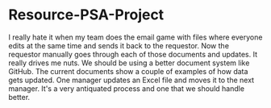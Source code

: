 # Resource-PSA-Project
I really hate it when my team does the email game with files where everyone edits at the same time and sends it back to the requestor.  Now the requestor manually goes through each of those documents and updates.  It really drives me nuts.  We should be using a better document system like GitHub.
The current documents show a couple of examples of how data gets updated.  One manager updates an Excel file and moves it to the next manager.  It's a very antiquated process and one that we should handle better.  
